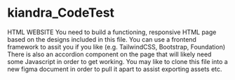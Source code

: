 # kiandra_CodeTest
HTML WEBSITE 
You need to build a functioning, responsive HTML page based on the designs included in this file. 
You can use a frontend framework to assit you if you like  (e.g. TailwindCSS, Bootstrap, Foundation)
There is also an accordion component on the page that will likely need some Javascript in order to get working. 
You may like to clone this file into a new figma document in order to pull it apart to assist exporting assets etc.
